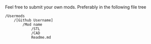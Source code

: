 Feel free to submit your own mods. Preferably in the following file tree
```
/Usermods
	/[Github Username]
		/Mod name
			/STL
			/CAD
			Readme.md
```
